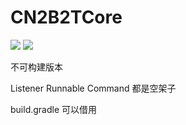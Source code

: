 # CN2B2TCore
[![](https://img.shields.io/badge/MCBBS帖子-GO-red?style=for-the-badge)](https://mcbbs.net)
[![](https://img.shields.io/badge/查看作者-SeeAuthors-red?style=for-the-badge)](https://github.com/orgs/CN2B2TStudios/people)

不可构建版本

Listener Runnable Command 都是空架子

build.gradle 可以借用

